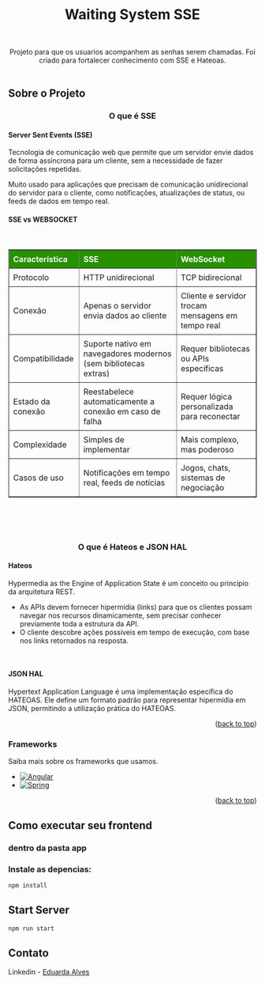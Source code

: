 <h1 align="center"> Waiting System SSE </h1>
<a id="readme-top"></a>

<!-- PROJECT LOGO -->
<br />
<div align="center">
  <p align="center">
    Projeto para que os usuarios acompanhem as senhas serem chamadas. Foi criado para fortalecer conhecimento com SSE e Hateoas.  
    <br />
    <br />
  </p>
</div>



## Sobre o Projeto
<h3 align="center">O que é SSE</h3>
<h4>Server Sent Events (SSE)</h4>
   
   <p> Tecnologia de comunicação web que permite que um servidor envie dados de forma assíncrona para um cliente, sem a necessidade de fazer solicitações repetidas.</p>
   <p>  Muito usado para aplicações que precisam de comunicação unidirecional do servidor para o cliente, como notificações, atualizações de status, ou feeds de dados em tempo real.</p>
<h4>SSE vs WEBSOCKET</h4>
<br>
<table border="1" style="border-collapse: collapse; width: 100%; text-align: left;">
  <thead>
    <tr>
      <th style="padding: 8px; background-color:rgb(39, 145, 0); color: white;">Característica</th>
      <th style="padding: 8px; background-color: rgb(39, 145, 0);color: white;">SSE</th>
      <th style="padding: 8px; background-color: rgb(39, 145, 0);color: white;">WebSocket</th>
    </tr>
  </thead>
  <tbody>
    <tr>
      <td style="padding: 8px;">Protocolo</td>
      <td style="padding: 8px;">HTTP unidirecional</td>
      <td style="padding: 8px;">TCP bidirecional</td>
    </tr>
    <tr>
      <td style="padding: 8px;">Conexão</td>
      <td style="padding: 8px;">Apenas o servidor envia dados ao cliente</td>
      <td style="padding: 8px;">Cliente e servidor trocam mensagens em tempo real</td>
    </tr>
    <tr>
      <td style="padding: 8px;">Compatibilidade</td>
      <td style="padding: 8px;">Suporte nativo em navegadores modernos (sem bibliotecas extras)</td>
      <td style="padding: 8px;">Requer bibliotecas ou APIs específicas</td>
    </tr>
    <tr>
      <td style="padding: 8px;">Estado da conexão</td>
      <td style="padding: 8px;">Reestabelece automaticamente a conexão em caso de falha</td>
      <td style="padding: 8px;">Requer lógica personalizada para reconectar</td>
    </tr>
    <tr>
      <td style="padding: 8px;">Complexidade</td>
      <td style="padding: 8px;">Simples de implementar</td>
      <td style="padding: 8px;">Mais complexo, mas poderoso</td>
    </tr>
    <tr>
      <td style="padding: 8px;">Casos de uso</td>
      <td style="padding: 8px;">Notificações em tempo real, feeds de notícias</td>
      <td style="padding: 8px;">Jogos, chats, sistemas de negociação</td>
    </tr>
  </tbody>
</table>


<br><br><br>
<h3 align="center">O que é Hateos e JSON HAL</h3>
  <h4> Hateos </h4>
  
  <p>  Hypermedia as the Engine of Application State é um conceito ou princípio da arquitetura REST.</p> 


 *  As APIs devem fornecer hipermídia (links) para que os clientes possam navegar nos recursos dinamicamente, sem precisar conhecer previamente toda a estrutura da API.
 * O cliente descobre ações possíveis em tempo de execução, com base nos links retornados na resposta.


<br />
<h4> JSON HAL </h4>
<p> Hypertext Application Language é uma implementação específica do HATEOAS. Ele define um formato padrão para representar hipermídia em JSON, permitindo a utilização prática do HATEOAS.</p>
<p align="right">(<a href="#readme-top">back to top</a>)</p>

### Frameworks

Saiba mais sobre os frameworks que usamos.

* [![Angular][Angular.io]][Angular-url]
* [![Spring][Java]][Java-url]

<p align="right">(<a href="#readme-top">back to top</a>)</p>




## Como executar seu frontend

### dentro da pasta app

### Instale as depencias:

  ```sh
  npm install 
  ```

## Start Server 

   ```sh
   npm run start
   ```

## Contato

Linkedin - [Eduarda Alves](https://www.linkedin.com/in/eduarda-alves-0b84ba178/) 





<!-- MARKDOWN LINKS & IMAGES -->
[Java]: https://img.shields.io/badge/Spring-6DB33F?style=for-the-badge&logo=spring&logoColor=white
[Java-url]: https://www.java.com/pt-BR/
[Angular.io]: https://img.shields.io/badge/Angular-DD0031?style=for-the-badge&logo=angular&logoColor=white
[Angular-url]: https://angular.io/

